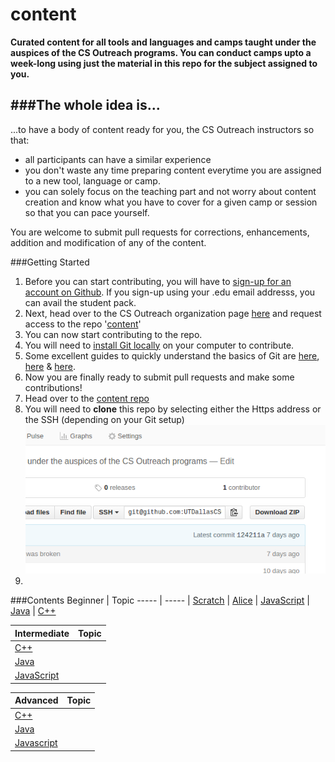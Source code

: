 # content
__Curated content for all tools and languages and camps taught under the auspices of the CS Outreach programs. You can conduct camps upto a week-long using just the material in this repo for the subject assigned to you.__

###The whole idea is...
----
...to have a body of content ready for you, the CS Outreach instructors so that:
  * all participants can have a similar experience
  * you don't waste any time preparing content everytime you are assigned to a new tool, language or camp.
  * you can solely focus on the teaching part and not worry about content creation and know what you have to cover for a given camp or session so that you can pace yourself.

You are welcome to submit pull requests for corrections, enhancements, addition and modification of any of the content.

###Getting Started
1. Before you can start contributing, you will have to [sign-up for an account on Github](https://github.com/join?source=header-home). If you sign-up using your .edu email addresss, you can avail the student pack.
2. Next, head over to the CS Outreach organization page [here](https://github.com/utdallascso/) and request access to the repo '[content](github.com/utdallascso/content)'
3. You can now start contributing to the repo.
4. You will need to [install Git locally](https://confluence.atlassian.com/bitbucket/set-up-git-744723531.html) on your computer to contribute.
5. Some excellent guides to quickly understand the basics of Git are [here](http://readwrite.com/2013/09/30/understanding-github-a-journey-for-beginners-part-1), [here](https://www.atlassian.com/git/tutorials/setting-up-a-repository) & [here](https://www.atlassian.com/git/tutorials/comparing-workflows/centralized-workflow).
6. Now you are finally ready to submit pull requests and make some contributions!
7. Head over to the [content repo](github.com/utdallascso/content)
8. You will need to __clone__ this repo by selecting either the Https address or the SSH (depending on your Git setup) ![Where to find this 'clone' address?](/images/gitclone.png)
9.   

###Contents
 Beginner | Topic
----- | -----
 | [Scratch](https://github.com/UTDallasCSO/content/tree/master/scratch)
 | [Alice]()
 | [JavaScript]()
 | [Java]()
 | [C++]()
 
 Intermediate | Topic 
 ----- | -----
 | [C++]()
 | [Java]()
 | [JavaScript]()

Advanced | Topic
 ----- | -----
 | [C++]()
 | [Java]()
 | [Javascript]()
